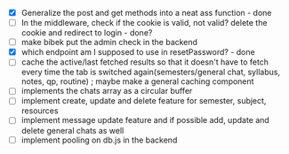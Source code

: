 - [x] Generalize the post and get methods into a neat ass function - done
- [ ] In the middleware, check if the cookie is valid, not valid? delete the cookie and redirect to login - done?
- [ ] make bibek put the admin check in the backend
- [x] which endpoint am I supposed to use in resetPassword? - done
- [ ] cache the active/last fetched results so that it doesn't have to fetch every time the tab is switched again(semesters/general chat, syllabus, notes, qp, routine) ; maybe make a general caching component
- [ ] implements the chats array as a circular buffer
- [ ] implement create, update and delete feature for semester, subject, resources
- [ ] implement message update feature and if possible add, update and delete general chats as well
- [ ] implement pooling on db.js in the backend
